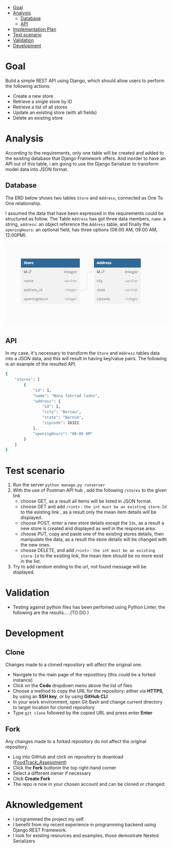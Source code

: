 
- [Goal](#goal)
- [Analysis](#analysis)
  - [Database](#database)
  - [API](#api)
- [Implementation Plan](#implementation-plan)
- [Test scenario](#test-scenario)
- [Validation](#validation)
- [Development](#development)


# Goal
Build a simple REST API using Django, which should allow users to perform the following actions:
- Create a new store
- Retrieve a single store by ID
- Retrieve a list of all stores
- Update an existing store (with all fields)
- Delete an existing store


# Analysis
According to the requirements, only one table will be created and added to the existing database that Django Framework offers.
And inorder to have an API out of this table, i am going to use the Django Serializer to transform model data into JSON format.


## Database
The ERD below shows two tables `Store` and `Address`, connected as One To One relationship.

I assumed the data that have been expressed in the requirements could be structured as follow.
The Table `Address` has got three data members, `name`: a string, `address`: an object reference the `Address` table, and finally the `openingHours`: an optional field, has three options (06:00 AM, 09:00 AM, 12:00PM).

![ERD](./store/images/ERD.png)


## API
In my case, it's necessary to transform the `Store` and `Address` tables data into a JSON data, and this will result in having  key/value pairs.
The following is an example of the resulted API.

```bash
{
    "stores": [
        {
            "id": 1,
            "name": "Nona fahrrad laden",
            "address": {
                "id": 1,
                "city": "Bernau",
                "state": "Barnim",
                "zipcode": 16321
            },
            "openingHours": "00:06 AM"
        }
    ]
}
```


# Test scenario
1. Run the server `python manage.py runserver`
2. With the use of Postman  API hub , add the following `/stores` to the given link 
    - choose GET, as a result all items will be listed in JSON format.
    - choose GET and add `/<int>` : `the int must be an existing store-Id` to the existing link , as a result only the mean item details will be displayed.
    - choose POST, enter a new store details except the `Ids`, as a result a new store is created and displayed as well in the response area. 
    - choose PUT, copy and paste one of the existing stores details, then manipulate the data, as a result the store details will be changed with the new ones.
    - choose DELETE, and add `/<int>` : `the int must be an existing store-Id`  to the existing link, the mean item should be no more exist in the list.
3. Try to add random ending to the url, not found message will be displayed.


# Validation
- Testing against python files has been perfomed using Python Linter, the following are the results.....(TO DO )


# Development

## Clone
Changes made to a cloned repository will affect the original one.

- Navigate to the main page of the repostitory (this could be a forked instance)
- Click on the **Code** dropdown menu above the list of files
- Choose a method to copy the URL for the repository: either via **HTTPS**, by using an **SSH key**, or by using **GitHub CLI**
- In your work environment, open Git Bash and change current directory to target location for cloned repository
- Type ``git clone`` followed by the copied URL and press enter **Enter**

## Fork

Any changes made to a forked repository do not affect the original repository.

- Log into GitHub and click on repository to download ([FoodTrack_Assessment](https://github.com/Nazek-Altayeb/FoodTrack_Assessment))
- Click the **Fork** buttonin the top right-hand corner
- Select a different owner if necessary
- Click **Create Fork**
- The repo is now in your chosen account and can be cloned or changed:

# Aknowledgement

- I programmed the project my self.
- I benefit from my recent experience in programming backend using Django REST Framework.
- I look for existing resources and examples, those demostrate Nested Serializers